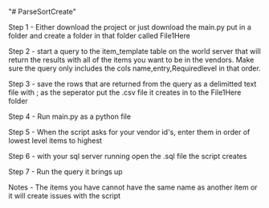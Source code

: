 "# ParseSortCreate" 

Step 1 - 
Either download the project or just download the main.py put in a folder and
create a folder in that folder called File1Here

Step 2 - 
start a query  to the item_template table on the world server that will return the results with
all of the items you want to be in the vendors. Make sure the query only includes the cols
name,entry,Requiredlevel in that order.

Step 3 - 
save the rows that are returned from the query as a delimitted text file with ; as the seperator
put the .csv file it creates in to the File1Here folder

Step 4 -
Run main.py as a python file

Step 5 - 
When the script asks for your vendor id's, enter them in order of lowest level items to highest

Step 6 - 
with your sql server running open the .sql file the script creates

Step 7 - 
Run the query it brings up


Notes - 
The items you have cannot have the same name as another item or it will create issues with the script

